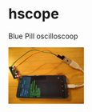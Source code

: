 # hscope
Blue Pill oscilloscoop

<img src="https://github.com/pappavis/hscope/blob/master/plaatjes/HS101_STM32Utils.jpg?raw=true" width="30%" hieght="30%">

